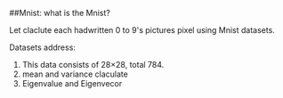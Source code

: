 ##Mnist: what is the Mnist?


  Let claclute each hadwritten 0 to 9's pictures pixel using Mnist datasets.
  
  Datasets address: 
  
  1. This data consists of 28×28, total 784.
  2. mean and variance claculate 
  3. Eigenvalue and Eigenvecor 
  
 
